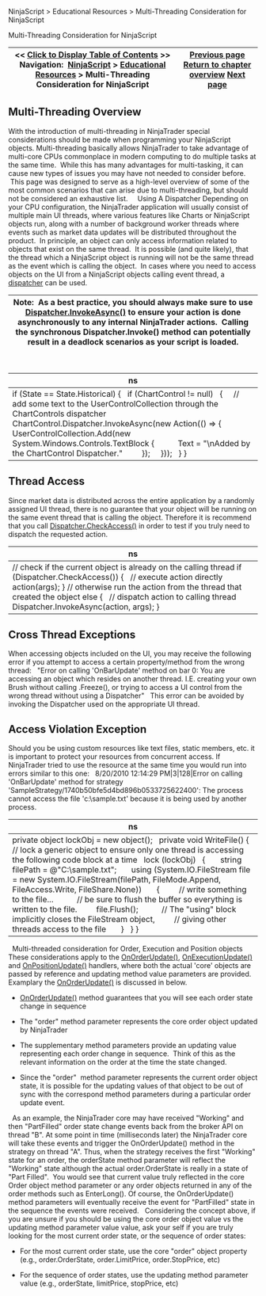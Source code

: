 ﻿
NinjaScript > Educational Resources > Multi-Threading Consideration for NinjaScript

Multi-Threading Consideration for NinjaScript

| << [Click to Display Table of Contents](multi-threading.md) >> **Navigation:**     [NinjaScript](ninjascript.md) > [Educational Resources](educational_resources.md) > Multi-Threading Consideration for NinjaScript | [Previous page](historical_order_backfill_logic.md) [Return to chapter overview](educational_resources.md) [Next page](multi-time_frame__instruments.md) |
| --- | --- |
## Multi-Threading Overview
With the introduction of multi-threading in NinjaTrader special considerations should be made when programming your NinjaScript objects. Multi-threading basically allows NinjaTrader to take advantage of multi-core CPUs commonplace in modern computing to do multiple tasks at the same time.  While this has many advantages for multi-tasking, it can cause new types of issues you may have not needed to consider before.  This page was designed to serve as a high-level overview of some of the most common scenarios that can arise due to multi-threading, but should not be considered an exhaustive list.  
 
Using A Dispatcher
Depending on your CPU configuration, the NinjaTrader application will usually consist of multiple main UI threads, where various features like Charts or NinjaScript objects run, along with a number of background worker threads where events such as market data updates will be distributed throughout the product.  In principle, an object can only access information related to objects that exist on the same thread.  It is possible (and quite likely), that the thread which a NinjaScript object is running will not be the same thread as the event which is calling the object.  In cases where you need to access objects on the UI from a NinjaScript objects calling event thread, a [dispatcher](https://msdn.microsoft.com/en-us/library/system.windows.threading.dispatcher(v=vs.110).aspx) can be used.
 

| Note:  As a best practice, you should always make sure to use [Dispatcher.InvokeAsync()](https://msdn.microsoft.com/en-us/library/system.windows.threading.dispatcher.invokeasync(v=vs.110).aspx) to ensure your action is done asynchronously to any internal NinjaTrader actions.  Calling the synchronous Dispatcher.Invoke() method can potentially result in a deadlock scenarios as your script is loaded. |
| --- |
 

| ns |
| --- |
| if (State == State.Historical) {    if (ChartControl != null)    {      // add some text to the UserControlCollection through the ChartControls dispatcher      ChartControl.Dispatcher.InvokeAsync(new Action(() => {          UserControlCollection.Add(new System.Windows.Controls.TextBlock {            Text = "\\nAdded by the ChartControl Dispatcher."          });      }));    } } |

## Thread Access
Since market data is distributed across the entire application by a randomly assigned UI thread, there is no guarantee that your object will be running on the same event thread that is calling the object. Therefore it is recommend that you call [Dispatcher.CheckAccess()](https://msdn.microsoft.com/en-us/library/system.windows.threading.dispatcher.checkaccess(v=vs.110).aspx) in order to test if you truly need to dispatch the requested action.
 

| ns |
| --- |
| // check if the current object is already on the calling thread if (Dispatcher.CheckAccess()) {    // execute action directly    action(args); } // otherwise run the action from the thread that created the object else {    // dispatch action to calling thread    Dispatcher.InvokeAsync(action, args); } |

## Cross Thread Exceptions
When accessing objects included on the UI, you may receive the following error if you attempt to access a certain property/method from the wrong thread:
 
"Error on calling 'OnBarUpdate' method on bar 0: You are accessing an object which resides on another thread. I.E. creating your own Brush without calling .Freeze(), or trying to access a UI control from the wrong thread without using a Dispatcher"
 
This error can be avoided by invoking the Dispatcher used on the appropriate UI thread.
 
## Access Violation Exception
Should you be using custom resources like text files, static members, etc. it is important to protect your resources from concurrent access. If NinjaTrader tried to use the resource at the same time you would run into errors similar to this one:
 
8/20/2010 12:14:29 PM|3|128|Error on calling 'OnBarUpdate' method for strategy 'SampleStrategy/1740b50bfe5d4bd896b0533725622400': The process cannot access the file 'c:\\sample.txt' because it is being used by another process.
 

| ns |
| --- |
| private object lockObj = new object();   private void WriteFile() {    // lock a generic object to ensure only one thread is accessing the following code block at a time    lock (lockObj)    {        string filePath = @"C:\\sample.txt";        using (System.IO.FileStream file = new System.IO.FileStream(filePath, FileMode.Append, FileAccess.Write, FileShare.None))        {          // write something to the file...            // be sure to flush the buffer so everything is written to the file.          file.Flush();            // The "using" block implicitly closes the FileStream object,          // giving other threads access to the file        }    } } |
 
Multi-threaded consideration for Order, Execution and Position objects 
 
These considerations apply to the [OnOrderUpdate()](onorderupdate.md), [OnExecutionUpdate()](onexecutionupdate.md) and [OnPositionUpdate()](onpositionupdate.md) handlers, where both the actual 'core' objects are passed by reference and updating method value parameters are provided. Examplary the [OnOrderUpdate()](onorderupdate.md) is discussed in below.
 
- [OnOrderUpdate()](onorderupdate.md) method guarantees that you will see each order state change in sequence 

- The "order" method parameter represents the core order object updated by NinjaTrader

- The supplementary method parameters provide an updating value representing each order change in sequence.  Think of this as the relevant information on the order at the time the state changed.

- Since the "order"  method parameter represents the current order object state, it is possible for the updating values of that object to be out of sync with the correspond method parameters during a particular order update event.

 
As an example, the NinjaTrader core may have received "Working" and then "PartFilled" order state change events back from the broker API on thread "B". At some point in time (milliseconds later) the NinjaTrader core will take these events and trigger the OnOrderUpdate() method in the strategy on thread "A". Thus, when the strategy receives the first "Working" state for an order, the orderState method parameter will reflect the "Working" state although the actual order.OrderState is really in a state of "Part Filled".  You would see that current value truly reflected in the core Order object method parameter or any order objects returned in any of the order methods such as EnterLong(). Of course, the OnOrderUpdate() method parameters will eventually receive the event for "PartFilled" state in the sequence the events were received. 
 
Considering the concept above, if you are unsure if you should be using the core order object value vs the updating method parameter value value, ask your self if you are truly looking for the most current order state, or the sequence of order states:
 
- For the most current order state, use the core "order" object property (e.g., order.OrderState, order.LimitPrice, order.StopPrice, etc)

- For the sequence of order states, use the updating method parameter value (e.g., orderState, limitPrice, stopPrice, etc)
